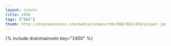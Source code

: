 ```yaml
--- 
layout: sieutv
title: 2450
tags: ["002"]
thumb: http://drainmainvein.com/media/videos/tmb/000/002/450/player.jpg
---
```

{% include drainmainvein key="2450" %} 
